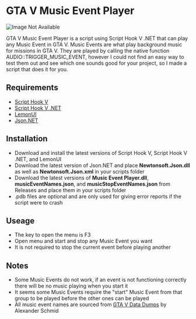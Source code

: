 # GTA V Music Event Player
![Image Not Available](https://ibb.co/KNCQrzY)

GTA V Music Event Player is a script using Script Hook V .NET that can play any Music Event in GTA V. Music Events are what play background music for missions in GTA V. They are played by calling the native function AUDIO::TRIGGER_MUSIC_EVENT, however I could not find an easy way to test them out and see which one sounds good for your project, so I made a script that does it for you.
## Requirements 
- [Script Hook V](http://www.dev-c.com/gtav/scripthookv/)
- [Script Hook V .NET](https://github.com/crosire/scripthookvdotnet)
- [LemonUI](https://github.com/justalemon/LemonUI)
- [Json.NET](https://github.com/JamesNK/Newtonsoft.Json)
## Installation
- Download and install the latest versions of Script Hook V, Script Hook V .NET, and LemonUI
- Download the latest version of Json.NET and place **Newtonsoft.Json.dll** as well as **Newtonsoft.Json.xml** in your scripts folder
- Download the latest versions of **Music Event Player.dll**, **musicEventNames.json**, and **musicStopEventNames.json** from Releases and place them in your scripts folder
- .pdb files are optional and are only used for giving error reports if the script were to crash
## Useage
- The key to open the menu is F3
- Open menu and start and stop any Music Event you want
- It is not required to stop the current event before playing another
## Notes
- Some Music Events do not work, if an event is not functioning correctly there will be no music playing when you start it
- It seems some Music Events require the "start" Music Event from that group to be played before the other ones can be played
- All music event names are sourced from [GTA V Data Dumps](https://github.com/DurtyFree/gta-v-data-dumps) by Alexander Schmid
